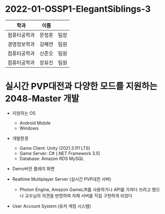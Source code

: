 # 2022-01-OSSP1-ElegantSiblings-3

|학과|이름||
|------|---|---|
|컴퓨터공학과|문정훈|팀장|
|경영정보학과|김혜연|팀원|
|컴퓨터공학과|신준오|팀원|
|컴퓨터공학과|장유진|팀원|


# 실시간 PVP대전과 다양한 모드를 지원하는 2048-Master 개발

* 지원하는 OS
  * Android Mobile
  * Windows 

* 개발환경
  * Game Client: Unity (2021.3.1f1 LTS)
  * Game Server: C# (.NET Framework 3.5)
  * Database: Amazon RDS MySQL

* Demo버전 플레이 화면

* Realtime Multiplayer Server (실시간 PVP대전 서버)
  * Photon Engine, Amazon GameLift를 사용하거나 API를 가져다 쓰려고 했으나 교수님의 의견을 반영하여 자체 서버를 직접 구현하게 되었다

* User Account System (유저 계정 시스템)
